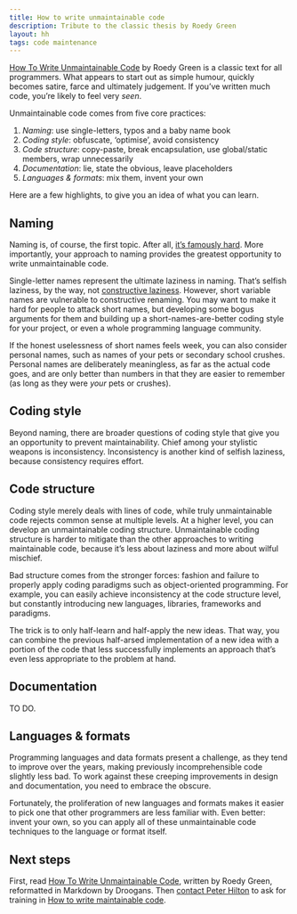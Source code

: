 ```yaml
---
title: How to write unmaintainable code
description: Tribute to the classic thesis by Roedy Green
layout: hh
tags: code maintenance
---
```


[How To Write Unmaintainable Code]( https://github.com/Droogans/unmaintainable-code) by Roedy Green is a classic text for all programmers.
What appears to start out as simple humour, quickly becomes satire, farce and ultimately judgement.
If you’ve written much code, you’re likely to feel very _seen_.

Unmaintainable code comes from five core practices:

1. *Naming*: use single-letters, typos and a baby name book
2. *Coding style*: obfuscate, ‘optimise’, avoid consistency
3. *Code structure*: copy-paste, break encapsulation, use global/static members, wrap unnecessarily
4. *Documentation*: lie, state the obvious, leave placeholders
5. *Languages & formats*: mix them, invent your own

Here are a few highlights, to give you an idea of what you can learn.

## Naming

Naming is, of course, the first topic.
After all, [it’s famously hard](why-naming-things-is-hard).
More importantly, your approach to naming provides the greatest opportunity to write unmaintainable code.

Single-letter names represent the ultimate laziness in naming.
That’s selfish laziness, by the way, not [constructive laziness](constructive-laziness).
However, short variable names are vulnerable to constructive renaming.
You may want to make it hard for people to attack short names, but developing some bogus arguments for them and building up a short-names-are-better coding style for your project, or even a whole programming language community.

If the honest uselessness of short names feels week, you can also consider personal names, such as names of your pets or secondary school crushes.
Personal names are deliberately meaningless, as far as the actual code goes, and are only better than numbers in that they are easier to remember (as long as they were _your_ pets or crushes).

## Coding style

Beyond naming, there are broader questions of coding style that give you an opportunity to prevent maintainability.
Chief among your stylistic weapons is inconsistency.
Inconsistency is another kind of selfish laziness, because consistency requires effort.

## Code structure

Coding style merely deals with lines of code, while truly unmaintainable code rejects common sense at multiple levels.
At a higher level, you can develop an unmaintainable coding structure.
Unmaintainable coding structure is harder to mitigate than the other approaches to writing maintainable code, because it’s less about laziness and more about wilful mischief.

Bad structure comes from the stronger forces: fashion and failure to properly apply coding paradigms such as object-oriented programming.
For example, you can easily achieve inconsistency at the code structure level, but constantly introducing new languages, libraries, frameworks and paradigms.

The trick is to only half-learn and half-apply the new ideas.
That way, you can combine the previous half-arsed implementation of a new idea with a portion of the code that less successfully implements an approach that’s even less appropriate to the problem at hand.

## Documentation

TO DO.

## Languages & formats

Programming languages and data formats present a challenge, as they tend to improve over the years, making previously incomprehensible code slightly less bad.
To work against these creeping improvements in design and documentation, you need to embrace the obscure.

Fortunately, the proliferation of new languages and formats makes it easier to pick one that other programmers are less familiar with.
Even better: invent your own, so you can apply all of these unmaintainable code techniques to the language or format itself.

## Next steps

First, read [How To Write Unmaintainable Code]( https://github.com/Droogans/unmaintainable-code), written by Roedy Green, reformatted in Markdown by Droogans.
Then [contact Peter Hilton](../contact) to ask for training in [How to write maintainable code](../training/maintainable-code).
